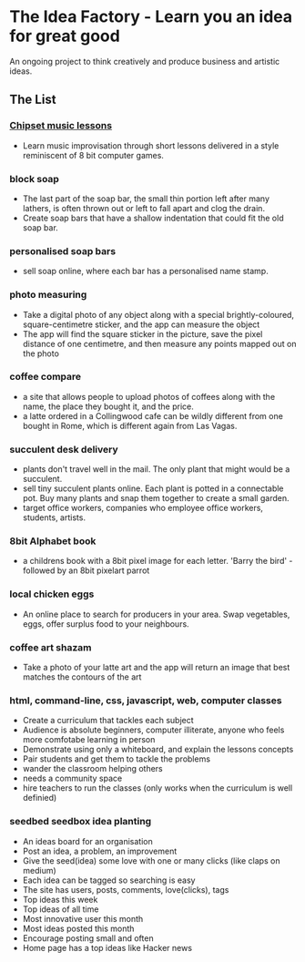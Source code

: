 # The Idea Factory - Learn you an idea for great good
An ongoing project to think creatively and produce business and artistic ideas.

## The List

### [Chipset music lessons](./chipset_music_lessons.md)
- Learn music improvisation through short lessons delivered in a style reminiscent of 8 bit computer games.

### block soap
- The last part of the soap bar, the small thin portion left after many lathers, is often thrown out or left to fall apart and clog the drain.
- Create soap bars that have a shallow indentation that could fit the old soap bar.

### personalised soap bars
- sell soap online, where each bar has a personalised name stamp.

### photo measuring
- Take a digital photo of any object along with a special brightly-coloured, square-centimetre sticker, and the app can measure the object
- The app will find the square sticker in the picture, save the pixel distance of one centimetre, and then measure any points mapped out on the photo

### coffee compare
- a site that allows people to upload photos of coffees along with the name, the place they bought it, and the price.
- a latte ordered in a Collingwood cafe can be wildly different from one bought in Rome, which is different again from Las Vagas.

### succulent desk delivery
- plants don't travel well in the mail. The only plant that might would be a succulent. 
- sell tiny succulent plants online. Each plant is potted in a connectable pot. Buy many plants and snap them together to create a small garden.
- target office workers, companies who employee office workers, students, artists.

### 8bit Alphabet book
- a childrens book with a 8bit pixel image for each letter. 'Barry the bird' - followed by an 8bit pixelart parrot

### local chicken eggs
- An online place to search for producers in your area. Swap vegetables, eggs, offer surplus food to your neighbours.

### coffee art shazam
- Take a photo of your latte art and the app will return an image that best matches the contours of the art

### html, command-line, css, javascript, web, computer classes
- Create a curriculum that tackles each subject
- Audience is absolute beginners, computer illiterate, anyone who feels more comfotabe learning in person
- Demonstrate using only a whiteboard, and explain the lessons concepts
- Pair students and get them to tackle the problems
- wander the classroom helping others
- needs a community space
- hire teachers to run the classes (only works when the curriculum is well definied)

### seedbed seedbox idea planting

- An ideas board for an organisation
- Post an idea, a problem, an improvement
- Give the seed(idea) some love with one or many clicks (like claps on medium)
- Each idea can be tagged so searching is easy
- The site has users, posts, comments, love(clicks), tags
- Top ideas this week
- Top ideas of all time
- Most innovative user this month
- Most ideas posted this month
- Encourage posting small and often
- Home page has a top ideas like Hacker news
